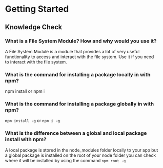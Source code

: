 # Getting Started

## Knowledge Check

### What is a File System Module? How and why would you use it?

A File System Module is a module that provides a lot of very useful functionality to access and interact with the file system. Use it if you need to interact with the file system.

### What is the command for installing a package locally in with npm?

npm install or npm i

### What is the command for installing a package globally in with npm?

`npm install -g` or `npm i -g`

### What is the difference between a global and local package install with npm?

A local package is stored in the node_modules folder locally to your app but a global package is installed on the root of your node folder you can check where it will be installed by using the command `npm root -g`